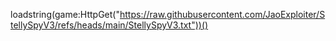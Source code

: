 loadstring(game:HttpGet("https://raw.githubusercontent.com/JaoExploiter/StellySpyV3/refs/heads/main/StellySpyV3.txt"))()
